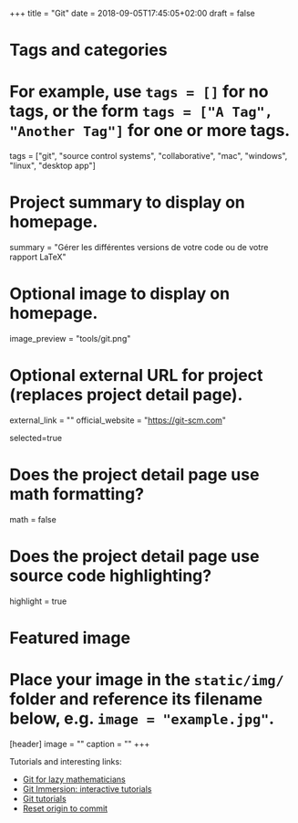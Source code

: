 +++
title = "Git"
date = 2018-09-05T17:45:05+02:00
draft = false

# Tags and categories
# For example, use `tags = []` for no tags, or the form `tags = ["A Tag", "Another Tag"]` for one or more tags.
tags = ["git", "source control systems", "collaborative", "mac", "windows", "linux", "desktop app"]

# Project summary to display on homepage.
summary = "Gérer les différentes versions de votre code ou de votre rapport LaTeX"

# Optional image to display on homepage.
image_preview = "tools/git.png"

# Optional external URL for project (replaces project detail page).
external_link = ""
official_website = "https://git-scm.com"


selected=true

# Does the project detail page use math formatting?
math = false

# Does the project detail page use source code highlighting?
highlight = true


# Featured image
# Place your image in the `static/img/` folder and reference its filename below, e.g. `image = "example.jpg"`.
[header]
image = ""
caption = ""
+++

Tutorials and interesting links:

- [Git for lazy mathematicians](http://www.mseri.me/git-workflow-for-lazy-mathematicians/)
- [Git Immersion: interactive tutorials](http://gitimmersion.com/)
- [Git tutorials](https://git-scm.com/docs/gittutorial)
- [Reset origin to commit](https://www.christianengvall.se/git-reset-origin-master-to-commit/)
